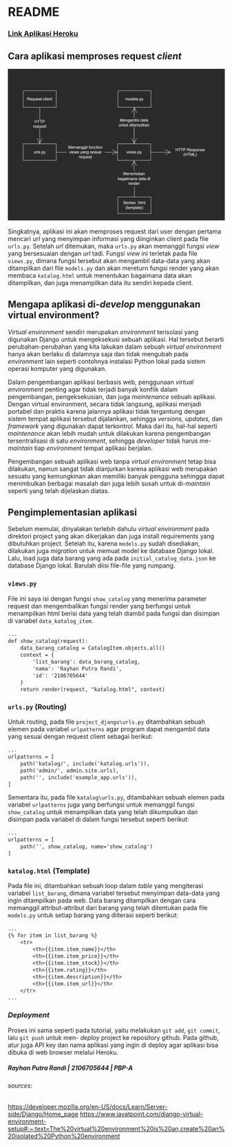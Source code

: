 # README

### [Link Aplikasi Heroku](https://pbp-assignments-catalog.herokuapp.com/katalog/)


## Cara aplikasi memproses request _client_

![Bagan](bagan_tugas2.jpg)

Singkatnya, aplikasi ini akan memproses request dari user dengan pertama mencari _url_ yang menyimpan informasi yang diinginkan client pada file ```urls.py```. Setelah _url_ ditemukan, maka ```urls.py``` akan memanggil fungsi _view_ yang bersesuaian dengan _url_ tadi. Fungsi _view_ ini terletak pada file ```views.py```, dimana fungsi tersebut akan mengambil data-data yang akan ditampilkan dari file ```models.py``` dan akan mereturn fungsi render yang akan membaca ```katalog.html``` untuk menentukan bagaimana data akan ditampilkan, dan juga menampilkan data itu sendiri kepada client.

## Mengapa aplikasi di-_develop_ menggunakan virtual environment?

_Virtual environment_ sendiri merupakan _environment_ terisolasi yang digunakan Django untuk mengeksekusi sebuah aplikasi. Hal tersebut berarti perubahan-perubahan yang kita lakukan dalam sebuah _virtual environment_ hanya akan berlaku di dalamnya saja dan tidak mengubah pada _environment_ lain seperti contohnya instalasi Python lokal pada sistem operasi komputer yang digunakan. 

Dalam pengembangan aplikasi berbasis web, penggunaan _virtual environment_ penting agar tidak terjadi banyak konflik dalam pengembangan, pengeksekusian, dan juga _maintenance_ sebuah aplikasi. Dengan virtual environment, secara tidak langsung, aplikasi menjadi portabel dan praktis karena jalannya aplikasi tidak tergantung dengan sistem tempat aplikasi tersebut dijalankan, sehingga _versions, updates,_ dan _framework_ yang digunakan dapat terkontrol. Maka dari itu, hal-hal seperti _maintenance_ akan lebih mudah untuk dilakukan karena pengembangan tersentralisasi di satu _environment_, sehingga _developer_ tidak harus me-_maintain_ tiap _environment_ tempat aplikasi berjalan.

Pengembangan sebuah aplikasi web tanpa _virtual environment_ tetap bisa dilakukan, namun sangat tidak dianjurkan karena aplikasi web merupakan sesuatu yang kemungkinan akan memiliki banyak pengguna sehingga dapat menimbulkan berbagai masalah dan juga lebih susah untuk di-_maintain_ seperti yang telah dijelaskan diatas.

## Pengimplementasian aplikasi

Sebelum memulai, dinyalakan terlebih dahulu _virtual environment_ pada direktori project yang akan dikerjakan dan juga install requirements yang dibutuhkan project. Setelah itu, karena ```models.py``` sudah disediakan, dilakukan juga _migration_ untuk memuat model ke database Django lokal. Lalu, load juga data barang yang ada pada ```initial_catalog_data.json``` ke database Django lokal. Barulah diisi file-file yang rumpang.

### ```views.py```

File ini saya isi dengan fungsi ```show_catalog``` yang menerima parameter request dan mengembalikan fungsi render yang berfungsi untuk menampilkan html berisi data yang telah diambil pada fungsi dan disimpan di variabel ```data_katalog_item```.

```
...
def show_catalog(request):
    data_barang_catalog = CatalogItem.objects.all()
    context = {
        'list_barang': data_barang_catalog,
        'nama': 'Rayhan Putra Randi',
        'id': '2106705644'
    }
    return render(request, "katalog.html", context)
```

### ```urls.py``` (Routing)

Untuk routing, pada file ```project_django\urls.py``` ditambahkan sebuah elemen pada variabel ```urlpatterns``` agar program dapat mengambil data yang sesuai dengan request client sebagai berikut:
```
...
urlpatterns = [
    path('katalog/', include('katalog.urls')),
    path('admin/', admin.site.urls),
    path('', include('example_app.urls')),
]
```
Sementara itu, pada file ```katalog\urls.py```, ditambahkan sebuah elemen pada variabel ```urlpatterns``` juga yang berfungsi untuk memanggil fungsi ```show_catalog``` untuk menampilkan data yang telah dikumpulkan dan disimpan pada variabel di dalam fungsi tersebut seperti berikut:
```
...
urlpatterns = [
    path('', show_catalog, name='show_catalog')
]
```

### ```katalog.html``` (Template)

Pada file ini, ditambahkan sebuah loop dalam _table_ yang mengiterasi variabel ```list_barang```, dimana variabel tersebut menyimpan data-data yang ingin ditampilkan pada web. Data barang ditampilkan dengan cara memanggil attribut-attribut dari barang yang telah ditentukan pada file ```models.py``` untuk setiap barang yang diiterasi seperti berikut:
```
...
{% for item in list_barang %}
    <tr>
        <th>{{item.item_name}}</th>
        <th>{{item.item_price}}</th>
        <th>{{item.item_stock}}</th>
        <th>{{item.rating}}</th>
        <th>{{item.description}}</th>
        <th>{{item.item_url}}</th>
    </tr>
...
```

### _Deployment_

Proses ini sama seperti pada tutorial, yaitu melakukan ```git add```, ```git commit```, lalu ```git push``` untuk men- _deploy_ project ke repository github. Pada github, atur juga API key dan nama aplikasi yang ingin di deploy agar aplikasi bisa dibuka di web browser melalui Heroku.
 
##### _Rayhan Putra Randi | 2106705644 | PBP-A_

###### _sources_:
https://developer.mozilla.org/en-US/docs/Learn/Server-side/Django/Home_page
https://www.javatpoint.com/django-virtual-environment-setup#:~:text=The%20virtual%20environment%20is%20an,create%20an%20isolated%20Python%20environment
